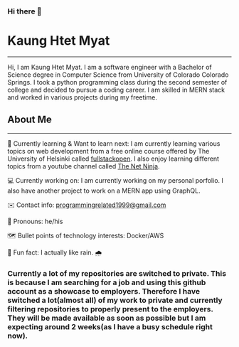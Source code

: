 ### Hi there 👋

# Kaung Htet Myat
-------------------------------------------------------

Hi, I am Kaung Htet Myat. I am a software engineer with a Bachelor of Science degree in Computer Science from University of Colorado Colorado Springs. I took a python programming class during the second semester of college and decided to pursue a coding career. I am skilled in MERN stack and worked in various projects during my freetime. 

## About Me
-------------------------------------------------------

:notebook_with_decorative_cover: Currently learning & Want to learn next: I am currently learning various topics on web development from a free online course offered by The University of Helsinki called [fullstackopen](https://fullstackopen.com/en/). I also enjoy learning different topics from a youtube channel called [The Net Ninja](https://www.youtube.com/c/TheNetNinja/playlists).

:computer: Currently working on: I am currently working on my personal porfolio. I also have another project to work on a MERN app using GraphQL.

:envelope: Contact info: programmingrelated1999@gmail.com 

:adult: Pronouns: he/his

:world_map: Bullet points of technology interests: Docker/AWS

:full_moon_with_face: Fun fact: I actually like rain. :cloud_with_rain:

### Currently a lot of my repositories are switched to private. This is because I am searching for a job and using this github account as a showcase to employers. Therefore I have switched a lot(almost all) of my work to private and currently filtering repositories to properly present to the employers. They will be made available as soon as possible but I am expecting around 2 weeks(as I have a busy schedule right now).
